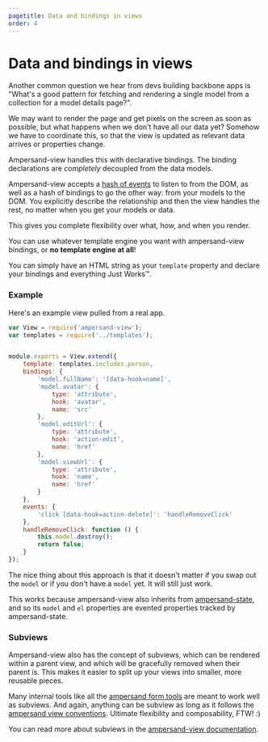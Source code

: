```yaml
---
pagetitle: Data and bindings in views
order: 4
---
```


# Data and bindings in views

Another common question we hear from devs building backbone apps is "What's a good pattern for fetching and rendering a single model from a collection for a model details page?".

We may want to render the page and get pixels on the screen as soon as possible, but what happens when we don't have all our data yet? Somehow we have to coordinate this, so that the view is updated as relevant data arrives or properties change.

Ampersand-view handles this with declarative bindings. The binding declarations are *completely* decoupled from the data models.

Ampersand-view accepts a [hash of events](http://ampersandjs.com/docs#ampersand-view-events) to listen to from the DOM, as well as a hash of bindings to go the other way: from your models to the DOM. You explicitly describe the relationship and then the view handles the rest, no matter when you get your models or data.

This gives you complete flexibility over what, how, and when you render.

You can use whatever template engine you want with ampersand-view bindings, or **no template engine at all**!

You can simply have an HTML string as your `template` property and declare your bindings and everything Just Works™.

### Example


Here's an example view pulled from a real app.

```js
var View = require('ampersand-view');
var templates = require('../templates');


module.exports = View.extend({
    template: templates.includes.person,
    bindings: {
        'model.fullName': '[data-hook=name]',
        'model.avatar': {
            type: 'attribute',
            hook: 'avatar',
            name: 'src'
        },
        'model.editUrl': {
            type: 'attribute',
            hook: 'action-edit',
            name: 'href'
        },
        'model.viewUrl': {
            type: 'attribute',
            hook: 'name',
            name: 'href'
        }
    },
    events: {
        'click [data-hook=action-delete]': 'handleRemoveClick'
    },
    handleRemoveClick: function () {
        this.model.destroy();
        return false;
    }
});
```

The nice thing about this approach is that it doesn't matter if you swap out the `model` or if you don't have a `model` yet. It will still just work.

This works because ampersand-view also inherits from [ampersand-state](http://ampersandjs.com/docs#ampersand-state), and so its `model` and `el` properties are evented properties tracked by ampersand-state.

### Subviews

Ampersand-view also has the concept of subviews, which can be rendered within a parent view, and which will be gracefully removed when their parent is. This makes it easier to split up your views into smaller, more reusable pieces.

Many internal tools like all the [ampersand form tools](http://ampersandjs.com/learn/forms) are meant to work well as subviews. And again, anything can be subview as long as it follows the [ampersand view conventions](http://ampersandjs.com/learn/view-conventions). Ultimate flexibility and composability, FTW! :)

You can read more about subviews in the [ampersand-view documentation](http://ampersandjs.com/docs#ampersand-view).
